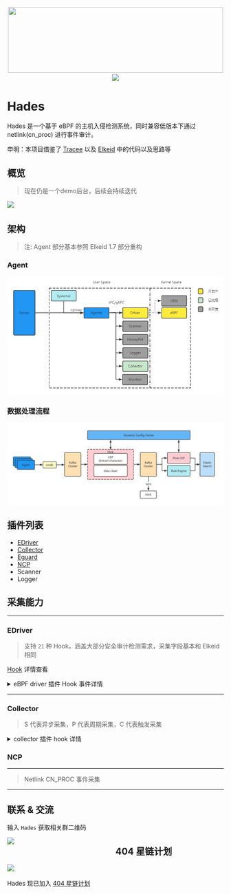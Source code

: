 <div align=center>
<img width="500" height="152.5" src="https://github.com/chriskaliX/Hades/blob/main/imgs/hades-low-resolution-logo-color-on-transparent-background.png"/>
</div>

<div align=center>
<img src="https://github.com/chriskaliX/Hades/actions/workflows/co-re.yaml/badge.svg"/>
</div>

# Hades

Hades 是一个基于 eBPF 的主机入侵检测系统，同时兼容低版本下通过 netlink(cn_proc) 进行事件审计。

申明：本项目借鉴了 [Tracee](https://github.com/aquasecurity/tracee) 以及 [Elkeid](https://github.com/bytedance/Elkeid) 中的代码以及思路等

## 概览

> 现在仍是一个demo后台，后续会持续迭代

<img src="https://github.com/chriskaliX/Hades/blob/main/imgs/hades-platform.png"/>

## 架构

> 注: Agent 部分基本参照 Elkeid 1.7 部分重构

### Agent

![data](https://github.com/chriskaliX/Hades/blob/main/imgs/agent.png)

### 数据处理流程

![data](https://github.com/chriskaliX/Hades/blob/main/imgs/data_analyze.png)

## 插件列表

- [EDriver](https://github.com/chriskaliX/Hades/tree/main/plugins/edriver)
- [Collector](https://github.com/chriskaliX/Hades/tree/main/plugins/collector)
- [Eguard](https://github.com/chriskaliX/Hades/tree/main/plugins/eguard)
- [NCP](https://github.com/chriskaliX/Hades/tree/main/plugins/ncp)
- Scanner
- Logger

## 采集能力

---

### EDriver

> 支持 `21` 种 Hook，涵盖大部分安全审计检测需求，采集字段基本和 Elkeid 相同

[Hook](https://github.com/chriskaliX/Hades/tree/main/plugins/edriver) 详情查看

<details><summary> eBPF driver 插件 Hook 事件详情 </summary>
<p>

| Hook                                       | Status & Description                  | ID   |
| :----------------------------------------- | :------------------------------------ | :--- |
| tracepoint/syscalls/sys_enter_execve       | ON                                    | 700  |
| tracepoint/syscalls/sys_enter_execveat     | ON                                    | 698  |
| tracepoint/syscalls/sys_enter_memfd_create | ON                                    | 614  |
| tracepoint/syscalls/sys_enter_prctl        | ON(PR_SET_NAME & PR_SET_MM)           | 1020 |
| tracepoint/syscalls/sys_enter_ptrace       | ON(PTRACE_PEEKTEXT & PTRACE_POKEDATA) | 1021 |
| kprobe/security_socket_connect             | ON                                    | 1022 |
| kprobe/security_socket_bind                | ON                                    | 1024 |
| kprobe/commit_creds                        | ON                                    | 1011 |
| k(ret)probe/udp_recvmsg                    | ON(53/5353 for dns data)              | 1025 |
| kprobe/do_init_module                      | ON                                    | 1026 |
| kprobe/security_kernel_read_file           | ON                                    | 1027 |
| kprobe/security_inode_create               | ON                                    | 1028 |
| kprobe/security_sb_mount                   | ON                                    | 1029 |
| kprobe/call_usermodehelper                 | ON                                    | 1030 |
| kprobe/security_inode_rename               | ON                                    | 1031 |
| kprobe/security_inode_link                 | ON                                    | 1032 |
| uprobe/trigger_sct_scan                    | ON                                    | 1200 |
| uprobe/trigger_idt_scan                    | ON                                    | 1201 |
| kprobe/security_file_permission            | ON                                    | 1202 |
| uprobe/trigger_module_scan                 | ON                                    | 1203 |
| kprobe/security_bpf                        | ON                                    | 1204 |

</p></details>

---

### Collector

> S 代表异步采集，P 代表周期采集，C 代表触发采集

<details><summary> collector 插件 hook 详情 </summary>
<p>

|   Event   | Type |  ID  |
| :-------: | :--: |  :-: |
| processes |  P   | 1001 |
|  crontab  |  P   | 2001 |
|sshdconfig |  P   | 3002 |
| ssh login |  S   | 3003 |
|   user    |  P   | 3004 |
| sshconfig |  P   | 3005 |
|    yum    |  P   | 3006 |
|host detect|  C   | 3007 |
|    apps   |  P   | 3008 |
|    kmod   |  P   | 3009 |
|    disk   |  P   | 3010 |
|  systemd  |  P   | 3011 |
| interface |  P   | 3012 |
|  iptable  |  P   | 3013 |
|bpf_program|  P   | 3014 |
|    jar    |  P   | 3015 |
|   dpkg    |  P   | 3016 |
|    rpm    |  P   | 3017 |
| container |  P   | 3018 |
|  socket   |  P   | 5001 |

</p></details>

### NCP

---

> Netlink CN_PROC 事件采集

___

## 联系 & 交流

输入 `Hades` 获取相关群二维码

<img src="https://github.com/chriskaliX/Hades/blob/main/imgs/weixin.png" width="50%" style="float:left;"/>

## 404 星链计划

<img src="https://github.com/knownsec/404StarLink-Project/raw/master/logo.png" width="30%">

Hades 现已加入 [404 星链计划](https://github.com/knownsec/404StarLink)
